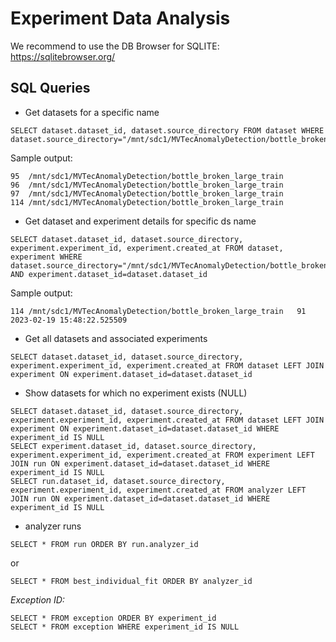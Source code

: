 # Experiment Data Analysis

We recommend to use the DB Browser for SQLITE: https://sqlitebrowser.org/

## SQL Queries

* Get datasets for a specific name

```
SELECT dataset.dataset_id, dataset.source_directory FROM dataset WHERE dataset.source_directory="/mnt/sdc1/MVTecAnomalyDetection/bottle_broken_large_train"
```

Sample output:
```
95	/mnt/sdc1/MVTecAnomalyDetection/bottle_broken_large_train
96	/mnt/sdc1/MVTecAnomalyDetection/bottle_broken_large_train
97	/mnt/sdc1/MVTecAnomalyDetection/bottle_broken_large_train
114	/mnt/sdc1/MVTecAnomalyDetection/bottle_broken_large_train
```

* Get dataset and experiment details for specific ds name
```
SELECT dataset.dataset_id, dataset.source_directory, experiment.experiment_id, experiment.created_at FROM dataset, experiment WHERE dataset.source_directory="/mnt/sdc1/MVTecAnomalyDetection/bottle_broken_large_train" AND experiment.dataset_id=dataset.dataset_id
```

Sample output:
```
114	/mnt/sdc1/MVTecAnomalyDetection/bottle_broken_large_train	91	2023-02-19 15:48:22.525509
```
* Get all datasets and associated experiments

```
SELECT dataset.dataset_id, dataset.source_directory, experiment.experiment_id, experiment.created_at FROM dataset LEFT JOIN experiment ON experiment.dataset_id=dataset.dataset_id
```

* Show datasets for which no experiment exists (NULL)
```
SELECT dataset.dataset_id, dataset.source_directory, experiment.experiment_id, experiment.created_at FROM dataset LEFT JOIN experiment ON experiment.dataset_id=dataset.dataset_id WHERE experiment_id IS NULL
SELECT experiment.dataset_id, dataset.source_directory, experiment.experiment_id, experiment.created_at FROM experiment LEFT JOIN run ON experiment.dataset_id=dataset.dataset_id WHERE experiment_id IS NULL
SELECT run.dataset_id, dataset.source_directory, experiment.experiment_id, experiment.created_at FROM analyzer LEFT JOIN run ON experiment.dataset_id=dataset.dataset_id WHERE experiment_id IS NULL
```

* analyzer runs

```
SELECT * FROM run ORDER BY run.analyzer_id
```
or
```
SELECT * FROM best_individual_fit ORDER BY analyzer_id
```

*Exception ID:*
```
SELECT * FROM exception ORDER BY experiment_id
SELECT * FROM exception WHERE experiment_id IS NULL
```